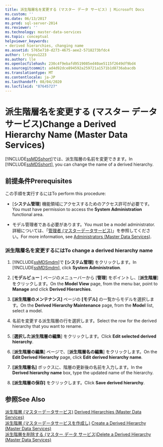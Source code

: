 ```yaml
---
title: 派生階層名を変更する (マスター データ サービス) | Microsoft Docs
ms.custom: ''
ms.date: 06/13/2017
ms.prod: sql-server-2014
ms.reviewer: ''
ms.technology: master-data-services
ms.topic: conceptual
helpviewer_keywords:
- derived hierarchies, changing name
ms.assetid: 5765e710-d273-4675-aee2-5718273bfdc4
author: lrtoyou1223
ms.author: lle
ms.openlocfilehash: 230c4f9ebafd9519085ed40ae5115f2649df9bd4
ms.sourcegitcommit: ad4d92dce894592a259721a1571b1d8736abacdb
ms.translationtype: MT
ms.contentlocale: ja-JP
ms.lasthandoff: 08/04/2020
ms.locfileid: "87645727"
---
```

# <a name="change-a-derived-hierarchy-name-master-data-services"></a><span data-ttu-id="2227e-102">派生階層名を変更する (マスター データ サービス)</span><span class="sxs-lookup"><span data-stu-id="2227e-102">Change a Derived Hierarchy Name (Master Data Services)</span></span>
  <span data-ttu-id="2227e-103">[!INCLUDE[ssMDSshort](../includes/ssmdsshort-md.md)]では、派生階層の名前を変更できます。</span><span class="sxs-lookup"><span data-stu-id="2227e-103">In [!INCLUDE[ssMDSshort](../includes/ssmdsshort-md.md)], you can change the name of a derived hierarchy.</span></span>  
  
## <a name="prerequisites"></a><span data-ttu-id="2227e-104">前提条件</span><span class="sxs-lookup"><span data-stu-id="2227e-104">Prerequisites</span></span>  
 <span data-ttu-id="2227e-105">この手順を実行するには</span><span class="sxs-lookup"><span data-stu-id="2227e-105">To perform this procedure:</span></span>  
  
-   <span data-ttu-id="2227e-106">[**システム管理**] 機能領域にアクセスするためのアクセス許可が必要です。</span><span class="sxs-lookup"><span data-stu-id="2227e-106">You must have permission to access the **System Administration** functional area.</span></span>  
  
-   <span data-ttu-id="2227e-107">モデル管理者である必要があります。</span><span class="sxs-lookup"><span data-stu-id="2227e-107">You must be a model administrator.</span></span> <span data-ttu-id="2227e-108">詳細については、「[管理者 &#40;マスターデータサービス&#41;](administrators-master-data-services.md)」を参照してください。</span><span class="sxs-lookup"><span data-stu-id="2227e-108">For more information, see [Administrators &#40;Master Data Services&#41;](administrators-master-data-services.md).</span></span>  
  
### <a name="to-change-a-derived-hierarchy-name"></a><span data-ttu-id="2227e-109">派生階層名を変更するには</span><span class="sxs-lookup"><span data-stu-id="2227e-109">To change a derived hierarchy name</span></span>  
  
1.  <span data-ttu-id="2227e-110">[!INCLUDE[ssMDSmdm](../includes/ssmdsmdm-md.md)]で **[システム管理]** をクリックします。</span><span class="sxs-lookup"><span data-stu-id="2227e-110">In [!INCLUDE[ssMDSmdm](../includes/ssmdsmdm-md.md)], click **System Administration**.</span></span>  
  
2.  <span data-ttu-id="2227e-111">[**モデルビュー** ] ページのメニューバーから [**管理**] をポイントし、[**派生階層**] をクリックします。</span><span class="sxs-lookup"><span data-stu-id="2227e-111">On the **Model View** page, from the menu bar, point to **Manage** and click **Derived Hierarchies**.</span></span>  
  
3.  <span data-ttu-id="2227e-112">**[派生階層のメンテナンス]** ページの **[モデル]** の一覧からモデルを選択します。</span><span class="sxs-lookup"><span data-stu-id="2227e-112">On the **Derived Hierarchy Maintenance** page, from the **Model** list, select a model.</span></span>  
  
4.  <span data-ttu-id="2227e-113">名前を変更する派生階層の行を選択します。</span><span class="sxs-lookup"><span data-stu-id="2227e-113">Select the row for the derived hierarchy that you want to rename.</span></span>  
  
5.  <span data-ttu-id="2227e-114">[**選択した派生階層の編集**] をクリックします。</span><span class="sxs-lookup"><span data-stu-id="2227e-114">Click **Edit selected derived hierarchy**.</span></span>  
  
6.  <span data-ttu-id="2227e-115">[**派生階層の編集**] ページで、[**派生階層名の編集**] をクリックします。</span><span class="sxs-lookup"><span data-stu-id="2227e-115">On the **Edit Derived Hierarchy** page, click **Edit derived hierarchy name**.</span></span>  
  
7.  <span data-ttu-id="2227e-116">**[派生階層名]** ボックスに、階層の更新後の名前を入力します。</span><span class="sxs-lookup"><span data-stu-id="2227e-116">In the **Derived hierarchy name** box, type the updated name of the hierarchy.</span></span>  
  
8.  <span data-ttu-id="2227e-117">**[派生階層の保存]** をクリックします。</span><span class="sxs-lookup"><span data-stu-id="2227e-117">Click **Save derived hierarchy**.</span></span>  
  
## <a name="see-also"></a><span data-ttu-id="2227e-118">参照</span><span class="sxs-lookup"><span data-stu-id="2227e-118">See Also</span></span>  
 <span data-ttu-id="2227e-119">[派生階層 &#40;マスターデータサービス&#41;](../../2014/master-data-services/derived-hierarchies-master-data-services.md) </span><span class="sxs-lookup"><span data-stu-id="2227e-119">[Derived Hierarchies &#40;Master Data Services&#41;](../../2014/master-data-services/derived-hierarchies-master-data-services.md) </span></span>  
 <span data-ttu-id="2227e-120">[派生階層 &#40;マスターデータサービスを作成し&#41;](../../2014/master-data-services/create-a-derived-hierarchy-master-data-services.md) </span><span class="sxs-lookup"><span data-stu-id="2227e-120">[Create a Derived Hierarchy &#40;Master Data Services&#41;](../../2014/master-data-services/create-a-derived-hierarchy-master-data-services.md) </span></span>  
 [<span data-ttu-id="2227e-121">派生階層を削除する (マスター データ サービス)</span><span class="sxs-lookup"><span data-stu-id="2227e-121">Delete a Derived Hierarchy &#40;Master Data Services&#41;</span></span>](../../2014/master-data-services/delete-a-derived-hierarchy-master-data-services.md)  
  
  
